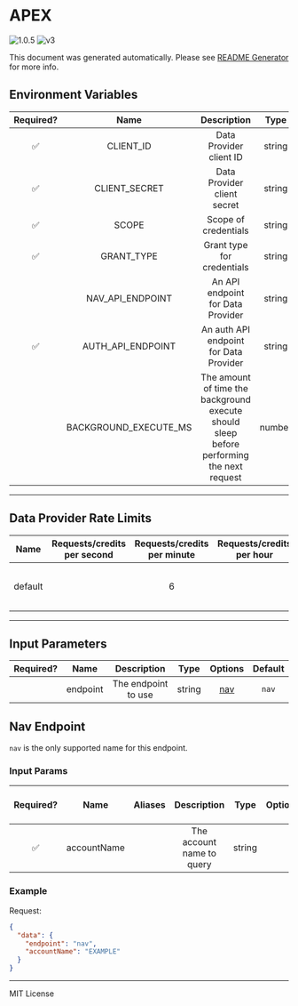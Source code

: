 # APEX

![1.0.5](https://img.shields.io/github/package-json/v/smartcontractkit/external-adapters-js?filename=packages/sources/apex/package.json) ![v3](https://img.shields.io/badge/framework%20version-v3-blueviolet)

This document was generated automatically. Please see [README Generator](../../scripts#readme-generator) for more info.

## Environment Variables

| Required? |         Name          |                                        Description                                        |  Type  | Options |                                   Default                                   |
| :-------: | :-------------------: | :---------------------------------------------------------------------------------------: | :----: | :-----: | :-------------------------------------------------------------------------: |
|    ✅     |       CLIENT_ID       |                                  Data Provider client ID                                  | string |         |                                                                             |
|    ✅     |     CLIENT_SECRET     |                                Data Provider client secret                                | string |         |                                                                             |
|    ✅     |         SCOPE         |                                   Scope of credentials                                    | string |         |                                                                             |
|    ✅     |      GRANT_TYPE       |                                Grant type for credentials                                 | string |         |                                                                             |
|           |   NAV_API_ENDPOINT    |                             An API endpoint for Data Provider                             | string |         | `https://api.apexgroup.com/1ASkuiqAPUyZTQqYIK8RlC6G8tWupuC7/v1/reports/NAV` |
|    ✅     |   AUTH_API_ENDPOINT   |                          An auth API endpoint for Data Provider                           | string |         |                                                                             |
|           | BACKGROUND_EXECUTE_MS | The amount of time the background execute should sleep before performing the next request | number |         |                                   `10000`                                   |

---

## Data Provider Rate Limits

|  Name   | Requests/credits per second | Requests/credits per minute | Requests/credits per hour |               Note                |
| :-----: | :-------------------------: | :-------------------------: | :-----------------------: | :-------------------------------: |
| default |                             |              6              |                           | Setting reasonable default limits |

---

## Input Parameters

| Required? |   Name   |     Description     |  Type  |       Options        | Default |
| :-------: | :------: | :-----------------: | :----: | :------------------: | :-----: |
|           | endpoint | The endpoint to use | string | [nav](#nav-endpoint) |  `nav`  |

## Nav Endpoint

`nav` is the only supported name for this endpoint.

### Input Params

| Required? |    Name     | Aliases |        Description        |  Type  | Options | Default | Depends On | Not Valid With |
| :-------: | :---------: | :-----: | :-----------------------: | :----: | :-----: | :-----: | :--------: | :------------: |
|    ✅     | accountName |         | The account name to query | string |         |         |            |                |

### Example

Request:

```json
{
  "data": {
    "endpoint": "nav",
    "accountName": "EXAMPLE"
  }
}
```

---

MIT License
